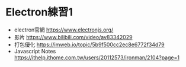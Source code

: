 # Electron練習1

- electron官網 https://www.electronjs.org/ 
- 影片 https://www.bilibili.com/video/av83342029
- 打包優化 https://imweb.io/topic/5b9f500cc2ec8e6772f34d79
- Javascript Notes https://ithelp.ithome.com.tw/users/20112573/ironman/2104?page=1
